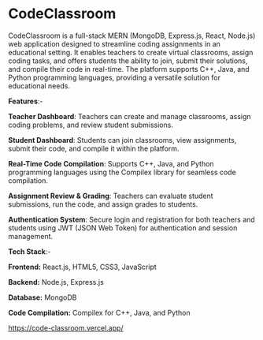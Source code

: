 # CodeClassroom
CodeClassroom is a full-stack MERN (MongoDB, Express.js, React, Node.js) web application designed to streamline coding assignments in an educational setting. It enables teachers to create virtual classrooms, assign coding tasks, and offers students the ability to join, submit their solutions, and compile their code in real-time. The platform supports C++, Java, and Python programming languages, providing a versatile solution for educational needs.

**Features**:-

**Teacher Dashboard**:
Teachers can create and manage classrooms, assign coding problems, and review student submissions.

**Student Dashboard**:
Students can join classrooms, view assignments, submit their code, and compile it within the platform.

**Real-Time Code Compilation**:
Supports C++, Java, and Python programming languages using the Compilex library for seamless code compilation.

**Assignment Review & Grading**:
Teachers can evaluate student submissions, run the code, and assign grades to students.

**Authentication System**:
Secure login and registration for both teachers and students using JWT (JSON Web Token) for authentication and session management.

**Tech Stack**:-

**Frontend:** React.js, HTML5, CSS3, JavaScript

**Backend:** Node.js, Express.js

**Database:** MongoDB

**Code Compilation:** Compilex for C++, Java, and Python

https://code-classroom.vercel.app/
